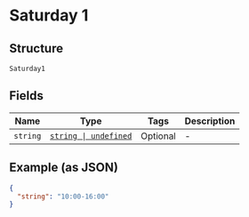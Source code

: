 
# Saturday 1

## Structure

`Saturday1`

## Fields

| Name | Type | Tags | Description |
|  --- | --- | --- | --- |
| `string` | [`string \| undefined`](../../doc/models/string-enum.md) | Optional | - |

## Example (as JSON)

```json
{
  "string": "10:00-16:00"
}
```

